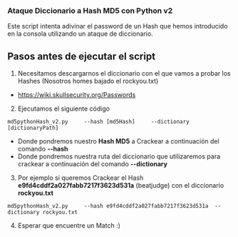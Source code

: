 
### Ataque Diccionario a Hash MD5 con Python  v2

Este script intenta adivinar el password de un Hash que hemos introducido en la consola utilizando un ataque de diccionario.

## Pasos antes de ejecutar el script

1. Necesitamos descargarnos el diccionario con el que vamos a probar los Hashes  (Nosotros homes bajado el rockyou.txt)
  - https://wiki.skullsecurity.org/Passwords 
2. Ejecutamos el siguiente código 
```
md5pythonHash_v2.py 	--hash [md5Hash]	 --dictionary [dictionaryPath]
```
- Donde pondremos nuestro **Hash MD5** a Crackear a continuación del comando **--hash**
- Donde pondremos nuestra ruta del diccionario que utilizaremos para crackear a continuación del comando **--dictionary**
3. Por ejemplo si queremos Crackear el Hash **e9fd4cddf2a027fabb7217f3623d531a**    (beatjudge) con el diccionario **rockyou.txt**
```
md5pythonHash_v2.py 	--hash e9fd4cddf2a027fabb7217f3623d531a	 --dictionary rockyou.txt
```
4. Esperar que encuentre un Match :)
